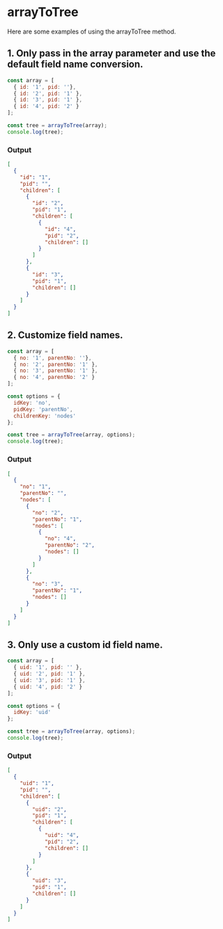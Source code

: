 # arrayToTree

Here are some examples of using the arrayToTree method.

## 1. Only pass in the array parameter and use the default field name conversion.

```JavaScript
const array = [
  { id: '1', pid: ''},
  { id: '2', pid: '1' },
  { id: '3', pid: '1' },
  { id: '4', pid: '2' }
];

const tree = arrayToTree(array);
console.log(tree);
```

### Output

```json
[
  {
    "id": "1",
    "pid": "",
    "children": [
      {
        "id": "2",
        "pid": "1",
        "children": [
          {
            "id": "4",
            "pid": "2",
            "children": []
          }
        ]
      },
      {
        "id": "3",
        "pid": "1",
        "children": []
      }
    ]
  }
]
```

## 2. Customize field names.

```JavaScript
const array = [
  { no: '1', parentNo: ''},
  { no: '2', parentNo: '1' },
  { no: '3', parentNo: '1' },
  { no: '4', parentNo: '2' }
];

const options = {
  idKey: 'no',
  pidKey: 'parentNo',
  childrenKey: 'nodes'
};

const tree = arrayToTree(array, options);
console.log(tree);
```

### Output

```json
[
  {
    "no": "1",
    "parentNo": "",
    "nodes": [
      {
        "no": "2",
        "parentNo": "1",
        "nodes": [
          {
            "no": "4",
            "parentNo": "2",
            "nodes": []
          }
        ]
      },
      {
        "no": "3",
        "parentNo": "1",
        "nodes": []
      }
    ]
  }
]
```

## 3. Only use a custom id field name.

```JavaScript
const array = [
  { uid: '1', pid: '' },
  { uid: '2', pid: '1' },
  { uid: '3', pid: '1' },
  { uid: '4', pid: '2' }
];

const options = {
  idKey: 'uid'
};

const tree = arrayToTree(array, options);
console.log(tree);
```

### Output

```json
[
  {
    "uid": "1",
    "pid": "",
    "children": [
      {
        "uid": "2",
        "pid": "1",
        "children": [
          {
            "uid": "4",
            "pid": "2",
            "children": []
          }
        ]
      },
      {
        "uid": "3",
        "pid": "1",
        "children": []
      }
    ]
  }
]
```


